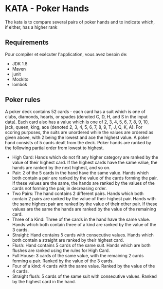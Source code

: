 # KATA - Poker Hands
The kata is to compare several pairs of poker hands and to indicate which, if
either, has a higher rank

## Requirements
Pour compiler et exécuter l'application, vous avez besoin de:
- JDK 1.8
- Maven
- junit
- Mockito
- lombok


## Poker rules
A poker deck contains 52 cards - each card has a suit which is one of clubs,
diamonds, hearts, or spades (denoted C, D, H, and S in the input data). Each card
also has a value which is one of 2, 3, 4, 5, 6, 7, 8, 9, 10, jack, queen, king, ace
(denoted 2, 3, 4, 5, 6, 7, 8, 9, T, J, Q, K, A). For scoring purposes, the suits are
unordered while the values are ordered as given above, with 2 being the lowest
and ace the highest value.
A poker hand consists of 5 cards dealt from the deck. Poker hands are ranked by
the following partial order from lowest to highest.
 - High Card: 
   Hands which do not fit any higher category are ranked by the value of their highest card. If the highest cards have the same value, the hands are ranked by the next highest, and so on.
 - Pair: 
   2 of the 5 cards in the hand have the same value. Hands which both contain a pair are ranked by the value of the cards forming the pair. If these values are the same, the hands are ranked by the values of the cards
   not forming the pair, in decreasing order.
 - Two Pairs: 
   The hand contains 2 different pairs. Hands which both contain 2 pairs are ranked by the value of their highest pair. Hands with the same highest pair are ranked by the value of their other pair. If these values are the same the hands are ranked by the value of the remaining card.
 - Three of a Kind: 
   Three of the cards in the hand have the same value. Hands which both contain three of a kind are ranked by the value of the 3 cards.
 - Straight: 
   Hand contains 5 cards with consecutive values. Hands which both contain a straight are ranked by their highest card.
 - Flush: 
   Hand contains 5 cards of the same suit. Hands which are both flushes are ranked using the rules for High Card.
 - Full House: 
   3 cards of the same value, with the remaining 2 cards forming a pair. Ranked by the value of the 3 cards.
- Four of a kind: 
  4 cards with the same value. Ranked by the value of the 4 cards.
 - Straight flush: 
  5 cards of the same suit with consecutive values. Ranked by the highest card in the hand.